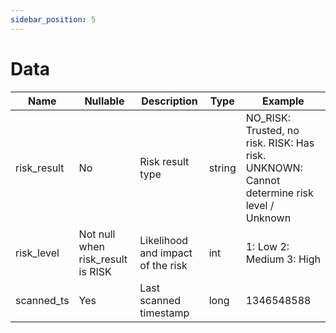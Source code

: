 ```yaml
---
sidebar_position: 5
---
```


# Data

Name | Nullable | Description | Type | Example 
--- | --- | --- | --- |--- 
risk_result | No | Risk result type | string | NO_RISK: Trusted, no risk. RISK: Has risk. UNKNOWN: Cannot determine risk level / Unknown
risk_level | Not null when risk_result is RISK | Likelihood and impact of the risk | int | 1: Low 2: Medium 3: High
scanned_ts | Yes | Last scanned timestamp | long | 1346548588